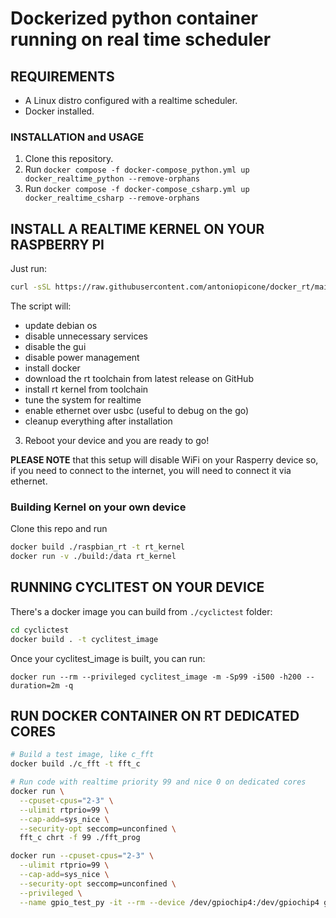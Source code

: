 # Dockerized python container running on real time scheduler

## REQUIREMENTS

- A Linux distro configured with a realtime scheduler.
- Docker installed.

### INSTALLATION and USAGE

1. Clone this repository.
2. Run `docker compose -f docker-compose_python.yml up docker_realtime_python --remove-orphans`
3. Run `docker compose -f docker-compose_csharp.yml up docker_realtime_csharp --remove-orphans`



## INSTALL A REALTIME KERNEL ON YOUR RASPBERRY PI

Just run:

```bash
curl -sSL https://raw.githubusercontent.com/antoniopicone/docker_rt/main/install_realtime_kernel.sh | sudo sh
```
The script will:

- update debian os
- disable unnecessary services
- disable the gui
- disable power management
- install docker
- download the rt toolchain from latest release on GitHub
- install rt kernel from toolchain
- tune the system for realtime
- enable ethernet over usbc (useful to debug on the go)
- cleanup everything after installation

3. Reboot your device and you are ready to go!

**PLEASE NOTE** that this setup will disable WiFi on your Rasperry device so, if you need to connect to the internet, you will need to connect it via ethernet.

### Building Kernel on your own device
Clone this repo and run
```bash
docker build ./raspbian_rt -t rt_kernel
docker run -v ./build:/data rt_kernel
``` 

## RUNNING CYCLITEST ON YOUR DEVICE

There's a docker image you can build from `./cyclictest` folder:

```bash
cd cyclictest
docker build . -t cyclitest_image
```

Once your cyclitest_image is built, you can run:

```
docker run --rm --privileged cyclitest_image -m -Sp99 -i500 -h200 --duration=2m -q
``` 

## RUN DOCKER CONTAINER ON RT DEDICATED CORES

```bash
# Build a test image, like c_fft
docker build ./c_fft -t fft_c

# Run code with realtime priority 99 and nice 0 on dedicated cores
docker run \
  --cpuset-cpus="2-3" \
  --ulimit rtprio=99 \
  --cap-add=sys_nice \
  --security-opt seccomp=unconfined \
  fft_c chrt -f 99 ./fft_prog

docker run --cpuset-cpus="2-3" \
  --ulimit rtprio=99 \
  --cap-add=sys_nice \
  --security-opt seccomp=unconfined \
  --privileged \
  --name gpio_test_py -it --rm --device /dev/gpiochip4:/dev/gpiochip4 gpiotest
```
